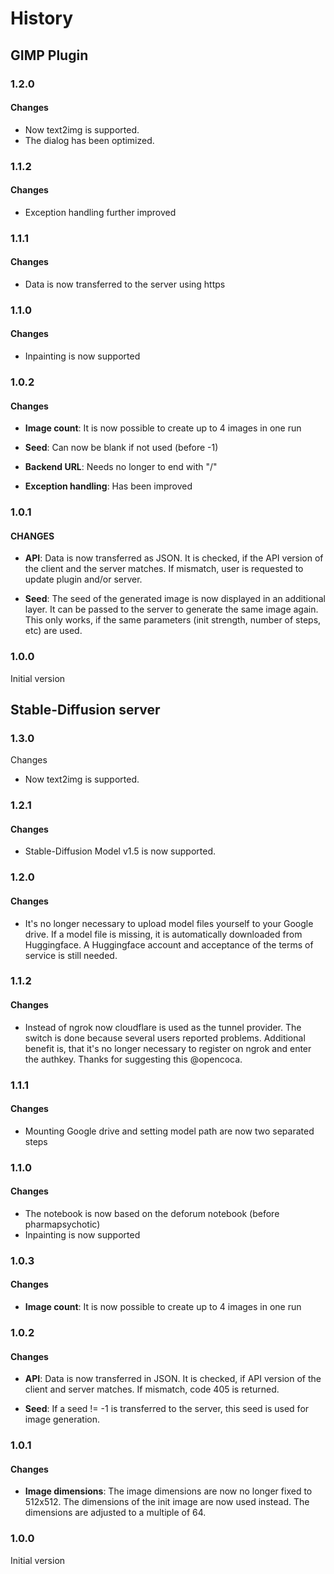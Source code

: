 # History
## GIMP Plugin
### 1.2.0
#### Changes
- Now text2img is supported.
- The dialog has been optimized.

### 1.1.2
#### Changes
- Exception handling further improved

### 1.1.1
#### Changes
- Data is now transferred to the server using https

### 1.1.0
#### Changes
- Inpainting is now supported

### 1.0.2
#### Changes
- **Image count**: It is now possible to create up to 4 images in one run

- **Seed**: Can now be blank if not used (before -1)

- **Backend URL**: Needs no longer to end with "/"

- **Exception handling**: Has been improved

### 1.0.1
#### CHANGES
- **API**: Data is now transferred as JSON. It is checked, if the API version of the client and the server matches. If mismatch, user is requested to update plugin and/or server. 

- **Seed**: The seed of the generated image is now displayed in an additional layer. It can be passed to the server to generate the same image again. This only works, if the same parameters (init strength, number of steps, etc) are used.

### 1.0.0
Initial version

## Stable-Diffusion server
### 1.3.0
Changes
- Now text2img is supported.

### 1.2.1
#### Changes
- Stable-Diffusion Model v1.5 is now supported.

### 1.2.0
#### Changes
- It's no longer necessary to upload model files yourself to your Google drive. If a model file is missing, it is automatically downloaded from Huggingface. A Huggingface account and acceptance of the terms of service is still needed.

### 1.1.2
#### Changes
- Instead of ngrok now cloudflare is used as the tunnel provider. The switch is done because several users reported problems. Additional benefit is, that it's no longer necessary to register on ngrok and enter the authkey. Thanks for suggesting this @opencoca.

### 1.1.1
#### Changes
- Mounting Google drive and setting model path are now two separated steps

### 1.1.0
#### Changes
- The notebook is now based on the deforum notebook (before pharmapsychotic)
- Inpainting is now supported

### 1.0.3
#### Changes
- **Image count**: It is now possible to create up to 4 images in one run

### 1.0.2
#### Changes
- **API**: Data is now transferred in JSON. It is checked, if API version of the client and server matches. If mismatch, code 405 is returned.

- **Seed**: If a seed != -1 is transferred to the server, this seed is used for image generation.

### 1.0.1
#### Changes
- **Image dimensions**: The image dimensions are now no longer fixed to 512x512. The dimensions of the init image are now used instead. The dimensions are adjusted to a multiple of 64.

### 1.0.0
Initial version
